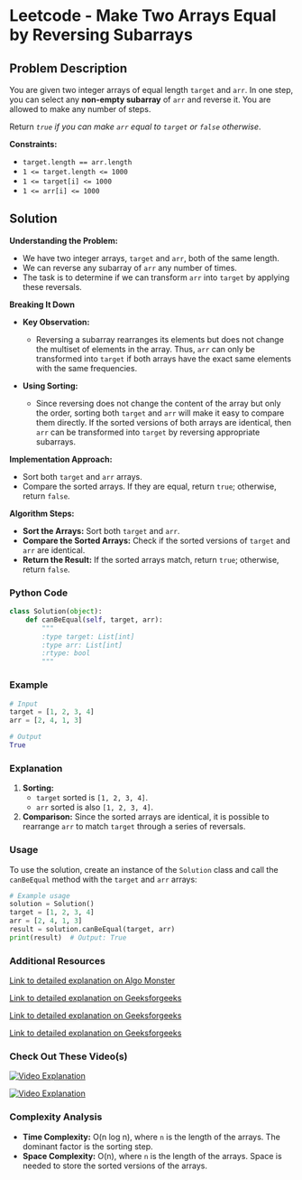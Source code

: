 # Leetcode - Make Two Arrays Equal by Reversing Subarrays

## Problem Description

You are given two integer arrays of equal length `target` and `arr`. In one step, you can select any **non-empty subarray** of `arr` and reverse it. You are allowed to make any number of steps.

Return *`true` if you can make `arr` equal to `target` or `false` otherwise*.

**Constraints:**
- `target.length == arr.length`
- `1 <= target.length <= 1000`
- `1 <= target[i] <= 1000`
- `1 <= arr[i] <= 1000`

## Solution

**Understanding the Problem:**
   - We have two integer arrays, `target` and `arr`, both of the same length.
   - We can reverse any subarray of `arr` any number of times.
   - The task is to determine if we can transform `arr` into `target` by applying these reversals.

**Breaking It Down**
   - **Key Observation:**
     - Reversing a subarray rearranges its elements but does not change the multiset of elements in the array. Thus, `arr` can only be transformed into `target` if both arrays have the exact same elements with the same frequencies.
     
   - **Using Sorting:**
     - Since reversing does not change the content of the array but only the order, sorting both `target` and `arr` will make it easy to compare them directly. If the sorted versions of both arrays are identical, then `arr` can be transformed into `target` by reversing appropriate subarrays.

**Implementation Approach:**
   - Sort both `target` and `arr` arrays.
   - Compare the sorted arrays. If they are equal, return `true`; otherwise, return `false`.

**Algorithm Steps:**
   - **Sort the Arrays:** Sort both `target` and `arr`.
   - **Compare the Sorted Arrays:** Check if the sorted versions of `target` and `arr` are identical.
   - **Return the Result:** If the sorted arrays match, return `true`; otherwise, return `false`.

### Python Code

```python
class Solution(object):
    def canBeEqual(self, target, arr):
        """
        :type target: List[int]
        :type arr: List[int]
        :rtype: bool
        """
```

### Example

```python
# Input
target = [1, 2, 3, 4]
arr = [2, 4, 1, 3]

# Output
True
```

### Explanation
1. **Sorting:** 
   - `target` sorted is `[1, 2, 3, 4]`.
   - `arr` sorted is also `[1, 2, 3, 4]`.
2. **Comparison:** Since the sorted arrays are identical, it is possible to rearrange `arr` to match `target` through a series of reversals.

### Usage

To use the solution, create an instance of the `Solution` class and call the `canBeEqual` method with the `target` and `arr` arrays:

```python
# Example usage
solution = Solution()
target = [1, 2, 3, 4]
arr = [2, 4, 1, 3]
result = solution.canBeEqual(target, arr)
print(result)  # Output: True
```

### Additional Resources

[Link to detailed explanation on Algo Monster](https://algo.monster/liteproblems/1460)

[Link to detailed explanation on Geeksforgeeks](https://www.geeksforgeeks.org/check-if-two-arrays-can-be-made-equal-by-reversing-any-subarray-once/)

[Link to detailed explanation on Geeksforgeeks](https://www.geeksforgeeks.org/check-if-two-arrays-can-be-made-equal-by-reversing-subarrays-multiple-times/)

[Link to detailed explanation on Geeksforgeeks](https://www.geeksforgeeks.org/check-if-two-arrays-are-equal-or-not/)

### Check Out These Video(s)

[![Video Explanation](https://img.youtube.com/vi/7YoDfM4RbZs/mqdefault.jpg)](https://youtu.be/7YoDfM4RbZs)

[![Video Explanation](https://img.youtube.com/vi/XJkd8HKGcQw/mqdefault.jpg)](https://youtu.be/XJkd8HKGcQw)

### Complexity Analysis

- **Time Complexity:** O(n log n), where `n` is the length of the arrays. The dominant factor is the sorting step.
- **Space Complexity:** O(n), where `n` is the length of the arrays. Space is needed to store the sorted versions of the arrays.